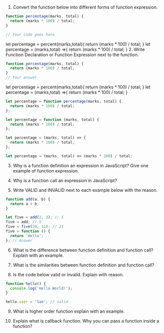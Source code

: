 1. Convert the function below into different forms of function expression.

```js
function percentage(marks, total) {
  return (marks * 100) / total;
}

// Your code goes here
```
let percentage = percent(marks,total){
  return (marks * 100) / total;
}
let percentage = (marks,total) =>{
  return (marks * 100) / total;
}
2. Write Function Declaration or Function Expression next to the function.

```js
function percentage(marks, total) {
  return (marks * 100) / total;
}
// Your answer
```
let percentage = percent(marks,total){
  return (marks * 100) / total;
}
let percentage = (marks,total) =>{
  return (marks * 100) / total;
}
```js
let percentage = function percentage(marks, total) {
  return (marks * 100) / total;
};
```

```js
let percentage = function (marks, total) {
  return (marks * 100) / total;
};
```

```js
let percentage = (marks, total) => {
  return (marks * 100) / total;
};
```

```js
let percentage = (marks, total) => (marks * 100) / total;
```

3. Why is a function definition an expression in JavaScript? Give one example of function expression.

4. Why is a function call an expression in JavaScript?

5. Write VALID and INVALID next to each example below with the reason.

```js
function add(a, b) {
  return a + b;
}

let five = add(2, 3); // 5
five = add; // 5
five = five(10, 11); // 21
five = function () {
  return 'Hello';
}; // Answer
```

6. What is the difference between function definition and function call? Explain with an example.

7. What is the similarities between function definition and function call?

8. Is the code below valid or invalid. Explain with reason.

```js
function hello() {
  console.log('Hello World!');
}

hello.user = 'Sam'; // valid
```

9. What is higher order function explain with an example.

10. Explain what is callback function. Why you can pass a function inside a function?
